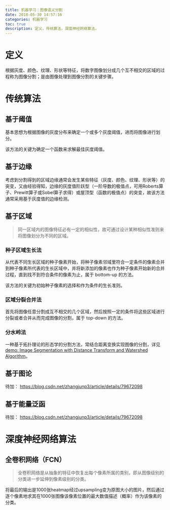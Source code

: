 ```yaml
---
title: 机器学习：图像语义分割
date: 2018-05-30 14:57:16
categories: 机器学习
toc: true
description: 定义，传统算法，深度神经网络算法，
---
```


# 定义

根据灰度、颜色、纹理、形状等特征，将数字图像划分成几个互不相交的区域的过程称为图像分割；是由图像处理到图像分割的关键步骤。

# 传统算法

## 基于阈值

基本思想为根据图像的灰度分布来确定一个或多个灰度阈值，进而将图像进行划分。

该方法的关键为确定一个函数来求解最佳灰度阈值。

## 基于边缘

考虑到分割得到的区域边缘通常会发生某些特征（灰度、颜色、纹理、形状等）的突变，又由经验得知，边缘的灰度值阶跃型（一阶导数的极值点，可用Roberts算子、Prewitt算子或Sobel算子求得）或屋顶型（函数的极值点）的突变，故该方法通常采用基于灰度值的边缘检测。

## 基于区域

> 同一区域内的图像特征必有一定的相似性，故可通过设计某种相似性准则来将图像划分为不同的区域。

### 种子区域生长法

从代表不同生长区域的种子像素开始，将种子像素邻域里符合一定条件的像素合并到种子像素所代表的生长区域中，并将新添加的像素也作为种子像素开始新的合并过程，直到找不到符合条件的像素为止，属于 bottom-up 的方法。

该方法的关键为初始种子像素的选择和作为条件的生长准则。

### 区域分裂合并法

首先将图像任意分割成互不相交的几个区域，然后按照一定的条件将这些区域进行分裂或者合并从而完成图像的分割，属于 top-down 的方法。

### 分水岭法

一种基于拓扑理论的形态学的分割方法，常结合距离变换实现图像的分割，详见[demo: Image Segmentation with Distance Transform and Watershed Algorithm](https://docs.opencv.org/trunk/d2/dbd/tutorial_distance_transform.html)。

## 基于图论

待加： https://blog.csdn.net/zhangjunp3/article/details/79672098

## 基于能量泛函

待加： https://blog.csdn.net/zhangjunp3/article/details/79672098

# 深度神经网络算法

## 全卷积网络（FCN）

> 全卷积网络是从抽象的特征中恢复出每个像素所属的类别，即从图像级别的分类进一步延伸到像素级别的分类。

将最后的输出是1000张heatmap经过upsampling变为原图大小的图片，然后通过逐个像素地求其在1000张图像该像素位置的最大数值描述（概率）作为该像素的分类。
